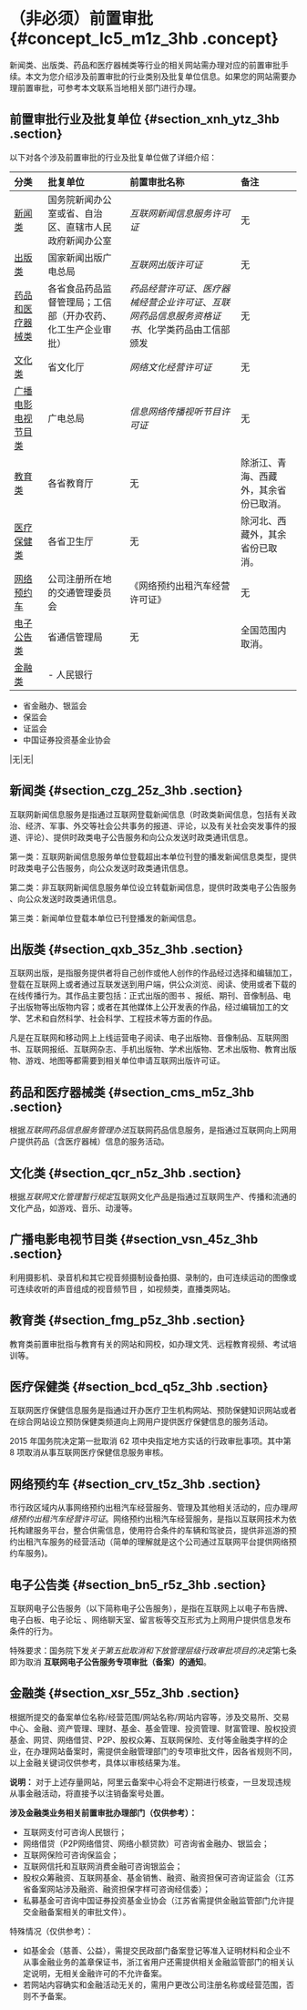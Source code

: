 # （非必须）前置审批 {#concept_lc5_m1z_3hb .concept}

新闻类、出版类、药品和医疗器械类等行业的相关网站需办理对应的前置审批手续。本文为您介绍涉及前置审批的行业类别及批复单位信息。如果您的网站需要办理前置审批，可参考本文联系当地相关部门进行办理。

## 前置审批行业及批复单位 {#section_xnh_ytz_3hb .section}

以下对各个涉及前置审批的行业及批复单位做了详细介绍：

|分类|批复单位|前置审批名称|备注|
|:-|:---|:-----|:-|
|[新闻类](#section_czg_25z_3hb)|国务院新闻办公室或省、自治区、直辖市人民政府新闻办公室|*互联网新闻信息服务许可证*|无|
|[出版类](#section_qxb_35z_3hb)|国家新闻出版广电总局|*互联网出版许可证*|无|
|[药品和医疗器械类](#section_cms_m5z_3hb)|各省食品药品监督管理局；工信部（开办农药、化工生产企业审批）|*药品经营许可证*、*医疗器械经营企业许可证*、*互联网药品信息服务资格证书*、化学类药品由工信部颁发|无|
|[文化类](#section_qcr_n5z_3hb)|省文化厅|*网络文化经营许可证*|无|
|[广播电影电视节目类](#section_vsn_45z_3hb)|广电总局|*信息网络传播视听节目许可证*|无|
|[教育类](#section_fmg_p5z_3hb)|各省教育厅|无|除浙江、青海、西藏外，其余省份已取消。|
|[医疗保健类](#section_bcd_q5z_3hb)|各省卫生厅|无|除河北、西藏外，其余省份已取消。|
|[网络预约车](#section_crv_t5z_3hb)|公司注册所在地的交通管理委员会|《网络预约出租汽车经营许可证》|无|
|[电子公告类](#section_bn5_r5z_3hb)|省通信管理局|无|全国范围内取消。|
|[金融类](#section_xsr_55z_3hb)| -   人民银行
-   省金融办、银监会
-   保监会
-   证监会
-   中国证券投资基金业协会

 |无|无|

## 新闻类 {#section_czg_25z_3hb .section}

互联网新闻信息服务是指通过互联网登载新闻信息（时政类新闻信息，包括有关政治、经济、军事、外交等社会公共事务的报道、评论，以及有关社会突发事件的报道、评论）、提供时政类电子公告服务和向公众发送时政类通讯信息。

第一类：互联网新闻信息服务单位登载超出本单位刊登的播发新闻信息类型，提供时政类电子公告服务，向公众发送时政类通讯信息。

第二类：非互联网新闻信息服务单位设立转载新闻信息，提供时政类电子公告服务 、向公众发送时政类通讯信息。

第三类：新闻单位登载本单位已刊登播发的新闻信息。

## 出版类 {#section_qxb_35z_3hb .section}

互联网出版，是指服务提供者将自己创作或他人创作的作品经过选择和编辑加工，登载在互联网上或者通过互联发送到用户端，供公众浏览、阅读、使用或者下载的在线传播行为。其作品主要包括：正式出版的图书 、报纸、期刊、音像制品、电子出版物等出版物内容；或者在其他媒体上公开发表的作品，经过编辑加工的文学、艺术和自然科学、社会科学、工程技术等方面的作品。

凡是在互联网和移动网上上线运营电子阅读、电子出版物、音像制品、互联网图书、互联网报纸、互联网杂志、手机出版物、学术出版物、艺术出版物、教育出版物、游戏、地图等都需要到相关单位申请互联网出版许可证。

## 药品和医疗器械类 {#section_cms_m5z_3hb .section}

根据*互联网药品信息服务管理办法*互联网药品信息服务，是指通过互联网向上网用户提供药品（含医疗器械）信息的服务活动。

## 文化类 {#section_qcr_n5z_3hb .section}

根据*互联网文化管理暂行规定*互联网文化产品是指通过互联网生产、传播和流通的文化产品，如游戏、音乐、动漫等。

## 广播电影电视节目类 {#section_vsn_45z_3hb .section}

利用摄影机、录音机和其它视音频摄制设备拍摄、录制的，由可连续运动的图像或可连续收听的声音组成的视音频节目 ，如视频类，直播类网站。

## 教育类 {#section_fmg_p5z_3hb .section}

教育类前置审批指与教育有关的网站和网校，如办理文凭、远程教育视频、考试培训等。

## 医疗保健类 {#section_bcd_q5z_3hb .section}

互联网医疗保健信息服务是指通过开办医疗卫生机构网站、预防保健知识网站或者在综合网站设立预防保健类频道向上网用户提供医疗保健信息的服务活动。

2015 年国务院决定第一批取消 62 项中央指定地方实话的行政审批事项。其中第 8 项取消从事互联网医疗保健信息服务审核。

## 网络预约车 {#section_crv_t5z_3hb .section}

市行政区域内从事网络预约出租汽车经营服务、管理及其他相关活动的，应办理*网络预约出租汽车经营许可证*。网络预约出租汽车经营服务，是指以互联网技术为依托构建服务平台，整合供需信息，使用符合条件的车辆和驾驶员，提供非巡游的预约出租汽车服务的经营活动（简单的理解就是这个公司通过互联网平台提供网络预约车服务\)。

## 电子公告类 {#section_bn5_r5z_3hb .section}

互联网电子公告服务（以下简称电子公告服务），是指在互联网上以电子布告牌、电子白板、电子论坛 、网络聊天室、留言板等交互形式为上网用户提供信息发布条件的行为。

特殊要求：国务院下发*关于第五批取消和下放管理层级行政审批项目的决定*第七条即为取消 **互联网电子公告服务专项审批（备案）的通知**。

## 金融类 {#section_xsr_55z_3hb .section}

根据所提交的备案单位名称/经营范围/网站名称/网站内容等，涉及交易所、交易中心、金融、资产管理、理财、基金、基金管理、投资管理、财富管理、股权投资基金、网贷、网络借贷、P2P、股权众筹、互联网保险、支付等金融类字样的企业，在办理网站备案时，需提供金融管理部门的专项审批文件，因各省规则不同，以上金融关键词仅供参考，具体以审核结果为准。

**说明：** 对于上述存量网站，阿里云备案中心将会不定期进行核查，一旦发现违规从事金融活动，将直接予以注销备案号处置。

**涉及金融类业务相关前置审批办理部门（仅供参考）：**

-   互联网支付可咨询人民银行；
-   网络借贷（P2P网络借贷、网络小额贷款）可咨询省金融办、银监会；
-   互联网保险可咨询保监会；
-   互联网信托和互联网消费金融可咨询银监会；
-   股权众筹融资、互联网基金、基金销售、融资、融资担保可咨询证监会（江苏省备案网站涉及融资、融资担保字样可咨询经信委）；
-   私募基金可咨询中国证券投资基金业协会（江苏省需提供金融监管部门允许提交金融备案相关的审批文件）。

特殊情况（仅供参考）：

-   如基金会（慈善、公益），需提交民政部门备案登记等准入证明材料和企业不从事金融业务的盖章保证书，浙江省用户还需提供相关金融监管部门的相关认定说明，无相关金融许可的不允许备案。
-   若网站内容确实和金融活动无关的，需用户更改公司注册名称或经营范围，否则不予备案。

